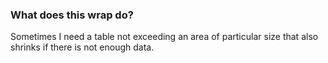 ### What does this wrap do?
Sometimes I need a table not exceeding an area of particular size
that also shrinks if there is not enough data.